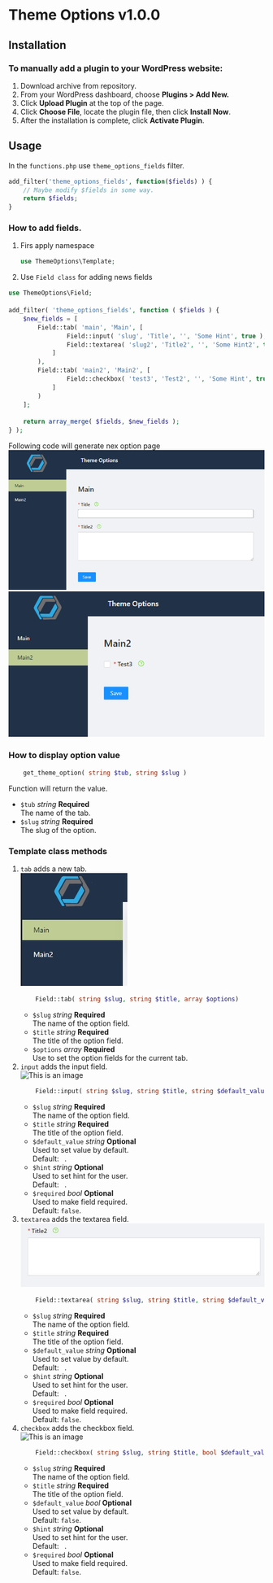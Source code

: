 # Theme Options v1.0.0

## Installation

### To manually add a plugin to your WordPress website:

1. Download archive from repository.
2. From your WordPress dashboard, choose <strong>Plugins > Add New.</strong>
3. Click <strong>Upload Plugin</strong> at the top of the page.
4. Click <strong>Choose File</strong>, locate the plugin file, then click <strong>Install Now</strong>.
5. After the installation is complete, click <strong>Activate Plugin</strong>.

## Usage

In the ``functions.php`` use ``theme_options_fields`` filter.

```php 
add_filter('theme_options_fields', function($fields) ) {
    // Maybe modify $fields in some way.
    return $fields;
}
```

### How to add fields.

1. Firs apply namespace
    ```php
    use ThemeOptions\Template;
    ```
2. Use ``Field class`` for adding news fields

```php
use ThemeOptions\Field;

add_filter( 'theme_options_fields', function ( $fields ) {
	$new_fields = [
		Field::tab( 'main', 'Main', [
				Field::input( 'slug', 'Title', '', 'Some Hint', true ),
				Field::textarea( 'slug2', 'Title2', '', 'Some Hint2', true ),
			]
		),
		Field::tab( 'main2', 'Main2', [
				Field::checkbox( 'test3', 'Test2', '', 'Some Hint', true )
			]
		)
	];

	return array_merge( $fields, $new_fields );
} );
```

Following code will generate nex option page
![This is an image](/assets/images/screenshot_1.png)
![This is an image](/assets/images/screenshot_2.png)

### How to display option value

```php
    get_theme_option( string $tub, string $slug )
```

Function will return the value.

* ```$tub```  *string*  **Required**
  <br /> The name of the tab.
* ```$slug```  *string*  **Required**
  <br /> The slug of the option.

### Template class methods

1. ```tab``` adds a new tab.
   <br />![This is an image](/assets/images/tab.jpg)
    ```php
        Field::tab( string $slug, string $title, array $options)
   ```
    * ```$slug```  *string*  **Required**
      <br /> The name of the option field.
    * ```$title```  *string*  **Required**
      <br /> The title of the option field.
    * ```$options```  *array*  **Required**
      <br /> Use to set the option fields for the current tab.
2. ```input``` adds the input field.
   <br />![This is an image](/assets/images/input.jpg)
    ```php
        Field::input( string $slug, string $title, string $default_value = '', string $hint = '', bool $required = false )
   ```
    * ```$slug```  *string*  **Required**
      <br /> The name of the option field.
    * ```$title```  *string*  **Required**
      <br /> The title of the option field.
    * ```$default_value```  *string*  **Optional**
      <br /> Used to set value by default.
      <br /> Default: `` ``.
    * ```$hint```  *string*  **Optional**
      <br /> Used to set hint for the user.
      <br /> Default: `` ``.
    * ```$required```  *bool*  **Optional**
      <br /> Used to make field required.
      <br /> Default: ``false``.
3. ```textarea``` adds the textarea field.
   <br />![This is an image](/assets/images/textarea.jpg)
    ```php
        Field::textarea( string $slug, string $title, string $default_value = '', string $hint = '', bool $required = false )
   ```
    * ```$slug```  *string*  **Required**
      <br /> The name of the option field.
    * ```$title```  *string*  **Required**
      <br /> The title of the option field.
    * ```$default_value```  *string*  **Optional**
      <br /> Used to set value by default.
      <br /> Default: `` ``.
    * ```$hint```  *string*  **Optional**
      <br /> Used to set hint for the user.
      <br /> Default: `` ``.
    * ```$required```  *bool*  **Optional**
      <br /> Used to make field required.
      <br /> Default: ``false``.
4. ```checkbox``` adds the checkbox field.
   <br />![This is an image](/assets/images/checkbox.jpg)
    ```php
        Field::checkbox( string $slug, string $title, bool $default_value = false, string $hint = '', bool $required = false )
   ```
    * ```$slug```  *string*  **Required**
      <br /> The name of the option field.
    * ```$title```  *string*  **Required**
      <br /> The title of the option field.
    * ```$default_value```  *bool*  **Optional**
      <br /> Used to set value by default.
      <br /> Default: ``false``.
    * ```$hint```  *string*  **Optional**
      <br /> Used to set hint for the user.
      <br /> Default: `` ``.
    * ```$required```  *bool*  **Optional**
      <br /> Used to make field required.
      <br /> Default: ``false``.
